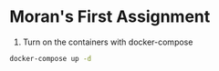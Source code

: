 # Moran's First Assignment

1. Turn on the containers with docker-compose

```bash
docker-compose up -d
```